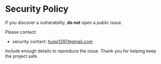 # Security Policy

If you discover a vulnerability, **do not** open a public issue.

Please contact:
- security contact: hugo1297@gmail.com

Include enough details to reproduce the issue. Thank you for helping keep the project safe.
